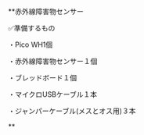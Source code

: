 **赤外線障害物センサー

✅準備するもの

・Pico WH1個

・赤外線障害物センサー１個

・ブレッドボード１個

・マイクロUSBケーブル１本

・ジャンパーケーブル(メスとオス用)３本

**
